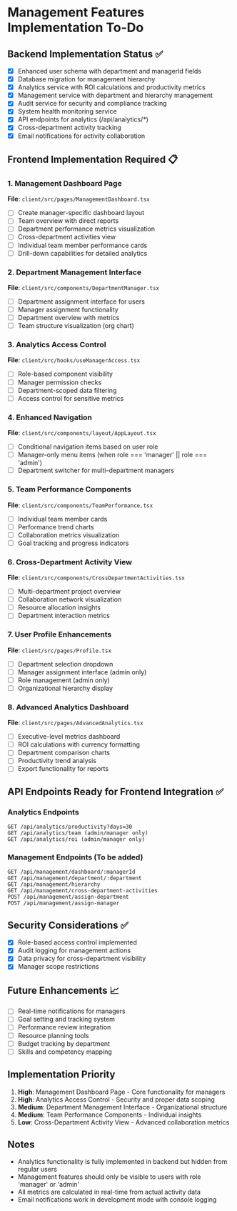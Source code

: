 # Management Features Implementation To-Do

## Backend Implementation Status ✅
- [x] Enhanced user schema with department and managerId fields
- [x] Database migration for management hierarchy
- [x] Analytics service with ROI calculations and productivity metrics
- [x] Management service with department and hierarchy management
- [x] Audit service for security and compliance tracking
- [x] System health monitoring service
- [x] API endpoints for analytics (/api/analytics/*)
- [x] Cross-department activity tracking
- [x] Email notifications for activity collaboration

## Frontend Implementation Required 📋

### 1. Management Dashboard Page
**File**: `client/src/pages/ManagementDashboard.tsx`
- [ ] Create manager-specific dashboard layout
- [ ] Team overview with direct reports
- [ ] Department performance metrics visualization
- [ ] Cross-department activities view
- [ ] Individual team member performance cards
- [ ] Drill-down capabilities for detailed analytics

### 2. Department Management Interface
**File**: `client/src/components/DepartmentManager.tsx`
- [ ] Department assignment interface for users
- [ ] Manager assignment functionality
- [ ] Department overview with metrics
- [ ] Team structure visualization (org chart)

### 3. Analytics Access Control
**File**: `client/src/hooks/useManagerAccess.tsx`
- [ ] Role-based component visibility
- [ ] Manager permission checks
- [ ] Department-scoped data filtering
- [ ] Access control for sensitive metrics

### 4. Enhanced Navigation
**File**: `client/src/components/layout/AppLayout.tsx`
- [ ] Conditional navigation items based on user role
- [ ] Manager-only menu items (when role === 'manager' || role === 'admin')
- [ ] Department switcher for multi-department managers

### 5. Team Performance Components
**File**: `client/src/components/TeamPerformance.tsx`
- [ ] Individual team member cards
- [ ] Performance trend charts
- [ ] Collaboration metrics visualization
- [ ] Goal tracking and progress indicators

### 6. Cross-Department Activity View
**File**: `client/src/components/CrossDepartmentActivities.tsx`
- [ ] Multi-department project overview
- [ ] Collaboration network visualization
- [ ] Resource allocation insights
- [ ] Department interaction metrics

### 7. User Profile Enhancements
**File**: `client/src/pages/Profile.tsx`
- [ ] Department selection dropdown
- [ ] Manager assignment interface (admin only)
- [ ] Role management (admin only)
- [ ] Organizational hierarchy display

### 8. Advanced Analytics Dashboard
**File**: `client/src/pages/AdvancedAnalytics.tsx`
- [ ] Executive-level metrics dashboard
- [ ] ROI calculations with currency formatting
- [ ] Department comparison charts
- [ ] Productivity trend analysis
- [ ] Export functionality for reports

## API Endpoints Ready for Frontend Integration ✅

### Analytics Endpoints
```
GET /api/analytics/productivity?days=30
GET /api/analytics/team (admin/manager only)
GET /api/analytics/roi (admin/manager only)
```

### Management Endpoints (To be added)
```
GET /api/management/dashboard/:managerId
GET /api/management/department/:department
GET /api/management/hierarchy
GET /api/management/cross-department-activities
POST /api/management/assign-department
POST /api/management/assign-manager
```

## Security Considerations ✅
- [x] Role-based access control implemented
- [x] Audit logging for management actions
- [x] Data privacy for cross-department visibility
- [x] Manager scope restrictions

## Future Enhancements 📈
- [ ] Real-time notifications for managers
- [ ] Goal setting and tracking system
- [ ] Performance review integration
- [ ] Resource planning tools
- [ ] Budget tracking by department
- [ ] Skills and competency mapping

## Implementation Priority
1. **High**: Management Dashboard Page - Core functionality for managers
2. **High**: Analytics Access Control - Security and proper data scoping
3. **Medium**: Department Management Interface - Organizational structure
4. **Medium**: Team Performance Components - Individual insights
5. **Low**: Cross-Department Activity View - Advanced collaboration metrics

## Notes
- Analytics functionality is fully implemented in backend but hidden from regular users
- Management features should only be visible to users with role 'manager' or 'admin'
- All metrics are calculated in real-time from actual activity data
- Email notifications work in development mode with console logging